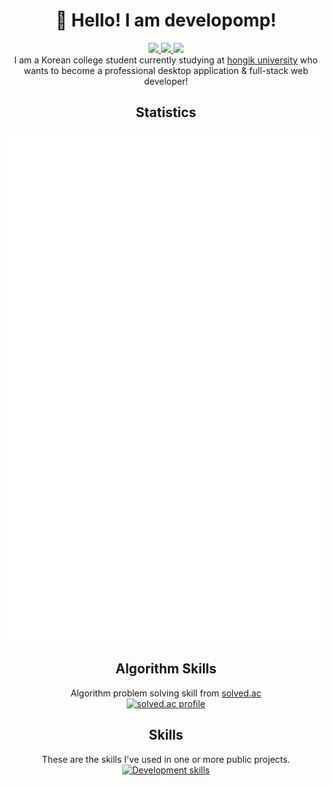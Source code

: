 <h1 align="center">👋 Hello! I am developomp!</h1>

<p align="center">
	<a href="https://developomp.com">
		<img src="https://img.shields.io/badge/website-grey?style=for-the-badge" />
	</a>
	<a href="https://developomp.com/portfolio">
		<img src="https://img.shields.io/badge/projects-blue?style=for-the-badge" />
	</a>
	<a href="https://www.buymeacoffee.com/developomp">
		<img src="https://img.shields.io/badge/buy_me_a_coffee-yellow?style=for-the-badge" />
	</a>
	<br />
	I am a Korean college student currently studying at <a href="https://www.hongik.ac.kr">hongik university</a> who wants to become a professional desktop application & full-stack web developer!
    <br />
</p>

<h2 align="center">Statistics</h2>

<p align="center">
	<a href="https://github.com/lowlighter/metrics">
		<img alt="Github metrics" src="./github-metrics.svg"/>
	</a>
</p>

<h2 align="center">Algorithm Skills</h2>

<p align="center">
	Algorithm problem solving skill from <a href="https://solved.ac/developomp">solved.ac</a>
	<br />
	<a href="https://developomp.com/portfolio">
		<img alt="solved.ac profile" src="https://mazassumnida.wtf/api/v2/generate_badge?boj=developomp"/>
	</a>
</p>

<h2 align="center">Skills</h2>

<p align="center">
	These are the skills I've used in one or more public projects.
	<br />
	<a href="https://developomp.com/portfolio">
		<img alt="Development skills" src="https://developomp.com/img/skills.svg"/>
	</a>
</p>
